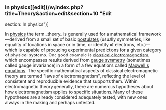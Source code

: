 ### In physics[[edit](/w/index.php?title=Theory&action=edit&section=10 "Edit
section: In physics")]

In [physics](/wiki/Physics "Physics") the term \_theory\_ is generally used for
a mathematical framework—derived from a small set of basic
[postulates](/wiki/Postulates "Postulates") (usually symmetries, like equality
of locations in space or in time, or identity of electrons, etc.)—which is
capable of producing experimental predictions for a given category of physical
systems. One good example is [classical
electromagnetism](/wiki/Classical\_electromagnetism "Classical
electromagnetism"), which encompasses results derived from [gauge
symmetry](/wiki/Gauge\_symmetry "Gauge symmetry") (sometimes called gauge
invariance) in a form of a few equations called [Maxwell's
equations](/wiki/Maxwell%27s\_equations "Maxwell's equations"). The specific
mathematical aspects of classical electromagnetic theory are termed "laws of
electromagnetism", reflecting the level of consistent and reproducible
evidence that supports them. Within electromagnetic theory generally, there
are numerous hypotheses about how electromagnetism applies to specific
situations. Many of these hypotheses are already considered adequately tested,
with new ones always in the making and perhaps untested.
